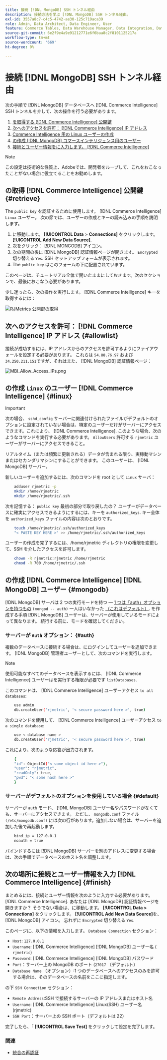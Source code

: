 ```yaml
---
title: 接続 [!DNL MongoDB] SSH トンネル経由
description: 接続方法を学ぶ [!DNL MongoDB] SSH トンネル経由。
exl-id: 3557a8c7-c4c5-4742-ae30-125c719aca39
role: Admin, Data Architect, Data Engineer, User
feature: Commerce Tables, Data Warehouse Manager, Data Integration, Data Import/Export
source-git-commit: 6e2f9e4a9e91212771e6f6baa8c2f8101125217a
workflow-type: tm+mt
source-wordcount: '669'
ht-degree: 0%

---
```


# 接続 [!DNL MongoDB] SSH トンネル経由

次の手順で [!DNL MongoDB] データベースへ [!DNL Commerce Intelligence] SSH トンネルを介して、次の操作を行う必要があります。

1. [を取得する [!DNL Commerce Intelligence] 公開鍵](#retrieve)
1. [次へのアクセスを許可： [!DNL Commerce Intelligence] IP アドレス](#allowlist)
1. [Commerce Intelligence 用の Linux ユーザーの作成](#linux)
1. [の作成 [!DNL MongoDB] コマースインテリジェンス用のユーザー](#mongodb)
1. [接続とユーザー情報をに入力します。 [!DNL Commerce Intelligence]](#finish)

>[!NOTE]
>
>この設定は技術的な性質上、Adobeでは、開発者をループして、これをおこなったことがない場合に役立てることをお勧めします。

## の取得 [!DNL Commerce Intelligence] 公開鍵 {#retrieve}

The `public key` を認証するために使用します。 [!DNL Commerce Intelligence] `Linux` ユーザー。 次の節では、ユーザーの作成とキーの読み込みの手順を説明します。

1. に移動します。 **[!UICONTROL Data** > **Connections]** をクリックします。 **[!UICONTROL Add New Data Source]**.
1. 次をクリック： [!DNL MONGODB] アイコン。
1. 次の期間の後に [!DNL MongoDB] 認証情報ページが開きます。 `Encrypted` 切り替える `Yes`. SSH セットアップフォームが表示されます。
1. The `public key` はこのフォームの下に配置されています。

このページは、チュートリアル全体で開いたままにしておきます。次のセクションで、最後におこなう必要があります。

少し迷ったら、次の操作を実行します。 [!DNL Commerce Intelligence] キーを取得するには：

![RJMetrics 公開鍵の取得](../../../assets/MongoDB_Public_Key.gif)<!--{:.zoom}-->

## 次へのアクセスを許可： [!DNL Commerce Intelligence] IP アドレス {#allowlist}

接続が成功するには、IP アドレスからのアクセスを許可するようにファイアウォールを設定する必要があります。 これらは `54.88.76.97` および `34.250.211.151`ですが、それはまた、 [!DNL MongoDB] 認証情報ページ：

![MBI_Allow_Access_IPs.png](../../../assets/MBI_allow_access_IPs.png)

## の作成 `Linux` のユーザー [!DNL Commerce Intelligence] {#linux}

>[!IMPORTANT]
>
>次の場合、 `sshd_config` サーバーに関連付けられたファイルがデフォルトのオプションに設定されていない場合は、特定のユーザーだけがサーバーにアクセスできます。これにより、 [!DNL Commerce Intelligence]. このような場合、次のようなコマンドを実行する必要があります。 `AllowUsers` 許可する `rjmetric` ユーザーがサーバーにアクセスできること。

リアルタイム（または頻繁に更新される）データが含まれる限り、実稼動マシンまたはセカンダリマシンにすることができます。 このユーザーは、 [!DNL MongoDB] サーバー。

新しいユーザーを追加するには、次のコマンドを root として `Linux` サーバ：

```bash
    adduser rjmetric -p
    mkdir /home/rjmetric
    mkdir /home/rjmetric/.ssh
```

次を記憶する： `public key` 最初の部分で取り戻したの？ ユーザーがデータベースに確実にアクセスできるようにするには、キーを `authorized_keys`. キー全体を `authorized_keys` ファイルの内容は次のとおりです。

```bash
    touch /home/rjmetric/.ssh/authorized_keys
    "< PASTE KEY HERE >" >> /home/rjmetric/.ssh/authorized_keys
```

ユーザーの作成を完了するには、/home/rjmetric ディレクトリの権限を変更して、SSH を介したアクセスを許可します。

```bash
    chown -R rjmetric:rjmetric /home/rjmetric
    chmod -R 700 /home/rjmetric/.ssh
```

## の作成 [!DNL Commerce Intelligence] [!DNL MongoDB] ユーザー {#mongodb}

[!DNL MongoDB] サーバは 2 つの実行モードを持つ — [1 つは「auth」オプションを持つもの](#auth) `(mongod -- auth)` 一人はいなかった [（これはデフォルト）](#default). を作成する手順 [!DNL MongoDB] ユーザーは、サーバーが使用しているモードによって異なります。 続行する前に、モードを確認してください。

### サーバーが `Auth` オプション： {#auth}

複数のデータベースに接続する場合は、にログインしてユーザーを追加できます。 [!DNL MongoDB] 管理者ユーザーとして、次のコマンドを実行します。

>[!NOTE]
>
>使用可能なすべてのデータベースを表示するには、 [!DNL Commerce Intelligence] ユーザーはを実行する権限が必要です `listDatabases.`

このコマンドは、 [!DNL Commerce Intelligence] ユーザーアクセス `to all databases`:

```bash
    use admin
    db.createUser('rjmetric', '< secure password here >', true)
```

次のコマンドを使用して、 [!DNL Commerce Intelligence] ユーザーアクセス `to a single database`:

```bash
    use < database name >
    db.createUser('rjmetric', '< secure password here >', true)
```

これにより、次のような応答が出力されます。

```bash
    {
    "id": ObjectId("< some object id here >"),
    "user": "rjmetric",
    "readOnly": true,
    "pwd": "< some hash here >"
    }
```

### サーバーがデフォルトのオプションを使用している場合 {#default}

サーバーが `auth` モード、 [!DNL MongoDB] ユーザー名やパスワードがなくても、サーバーにアクセスできます。 ただし、 `mongodb.conf` ファイル `(/etc/mongodb.conf)` には次の行があります。追加しない場合は、サーバーを追加した後で再起動します。

```bash
    bind_ip = 127.0.0.1
    noauth = true
```

バインドするには [!DNL MongoDB] サーバーを別のアドレスに変更する場合は、次の手順でデータベースのホスト名を調整します。

## 次の場所に接続とユーザー情報を入力 [!DNL Commerce Intelligence] {#finish}

まとめるには、接続とユーザー情報を次のように入力する必要があります。 [!DNL Commerce Intelligence]. あなたは [!DNL MongoDB] 認証情報ページを開きますか？ そうでない場合は、に移動します。 **[!UICONTROL Data > Connections]** をクリックします。 **[!UICONTROL Add New Data Source]**&#x200B;を、 [!DNL MongoDB] アイコン。 忘れずに `Encrypted` 切り替える `Yes`.

このページに、以下の情報を入力します。 `Database Connection` セクション：

* `Host`: `127.0.0.1`
* `Username`: [!DNL Commerce Intelligence] [!DNL MongoDB] ユーザー名 ( `rjmetric`)
* `Password`: [!DNL Commerce Intelligence] [!DNL MongoDB] パスワード
* `Port`：サーバー上の MongoDB のポート (`27017` （デフォルト）
* `Database Name` （オプション）:1 つのデータベースへのアクセスのみを許可する場合は、そのデータベースの名前をここに指定します。

の下 `SSH Connection` セクション：

* `Remote Address`:SSH で接続するサーバーの IP アドレスまたはホスト名
* `Username`: [!DNL Commerce Intelligence] Linux(SSH) ユーザー名 (rjmetric)
* `SSH Port`：サーバー上の SSH ポート（デフォルトは 22）

完了したら、「 **[!UICONTROL Save Test]** をクリックして設定を完了します。

### 関連

* [統合の再認証](https://experienceleague.adobe.com/docs/commerce-knowledge-base/kb/how-to/mbi-reauthenticating-integrations.html)
